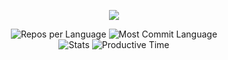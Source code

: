 ![](http://github-profile-summary-cards.vercel.app/api/cards/profile-details?username=arsyakaukabi&theme=codeSTACKr)

<body align="center">
  <div>
    <img src="http://github-profile-summary-cards.vercel.app/api/cards/repos-per-language?username=arsyakaukabi&theme=codeSTACKr" alt="Repos per Language">
    <img src="http://github-profile-summary-cards.vercel.app/api/cards/most-commit-language?username=arsyakaukabi&theme=codeSTACKr" alt="Most Commit Language">
  </div>
  <div>
    <img src="http://github-profile-summary-cards.vercel.app/api/cards/stats?username=arsyakaukabi&theme=codeSTACKr" alt="Stats">
    <img src="http://github-profile-summary-cards.vercel.app/api/cards/productive-time?username=arsyakaukabi&theme=codeSTACKr&utcOffset=8" alt="Productive Time">
  </div>
</body>
